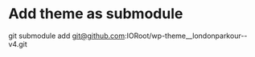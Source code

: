 # Add theme as submodule

git submodule add  git@github.com:IORoot/wp-theme__londonparkour--v4.git


